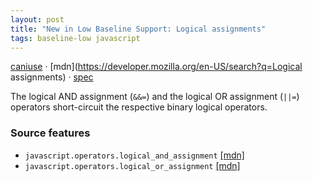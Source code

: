 ```yaml
---
layout: post
title: "New in Low Baseline Support: Logical assignments"
tags: baseline-low javascript
---
```


[caniuse](https://caniuse.com/?search=logical-assignments) · [mdn](https://developer.mozilla.org/en-US/search?q=Logical assignments) · [spec](https://tc39.es/ecma262/multipage/ecmascript-language-expressions.html#sec-assignment-operators)

The logical AND assignment (`&&=`) and the logical OR assignment (`||=`) operators short-circuit the respective binary logical operators.

### Source features

- ``javascript.operators.logical_and_assignment`` [[mdn]](https://developer.mozilla.org/en-US/search?q=javascript.operators.logical_and_assignment)
- ``javascript.operators.logical_or_assignment`` [[mdn]](https://developer.mozilla.org/en-US/search?q=javascript.operators.logical_or_assignment)
